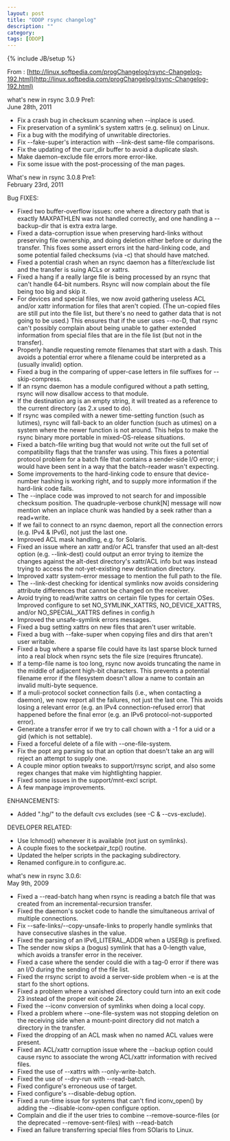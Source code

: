 ```yaml
---
layout: post
title: "ODOP rsync changelog"
description: ""
category: 
tags: [ODOP]
---
```

{% include JB/setup %}

From : [http://linux.softpedia.com/progChangelog/rsync-Changelog-192.html](http://linux.softpedia.com/progChangelog/rsync-Changelog-192.html)

what's new in rsync 3.0.9 Pre1:  
June 28th, 2011

- Fix a crash bug in checksum scanning when --inplace is used.
- Fix preservation of a symlink's system xattrs (e.g. selinux) on Linux.
- Fix a bug with the modifying of unwritable directories.
- Fix --fake-super's interaction with --link-dest same-file comparisons.
- Fix the updating of the curr_dir buffer to avoid a duplicate slash.
- Make daemon-exclude file errors more error-like.
- Fix some issue with the post-processing of the man pages.

What's new in rsync 3.0.8 Pre1:  
February 23rd, 2011

Bug FIXES:

- Fixed two buffer-overflow issues: one where a directory path that is exactly MAXPATHLEN was not handled correctly, and one handling a --backup-dir that is extra extra large.
- Fixed a data-corruption issue when preserving hard-links without preserving file ownership, and doing deletion either before or during the transfer. This fixes some assert errors int the hard-linking code, and some potential failed checksums (via -c) that should have matched.
- Fixed a potential crash when an rsync daemon has a filter/exclude list and the transfer is suing ACLs or xattrs.
- Fixed a hang if a really large file is being processed by an rsync that can't handle 64-bit numbers. Rsync will now complain about the file being too big and skip it.
- For devices and special files, we now avoid gathering useless ACL and/or xattr information for files that aren't copied. (The un-copied files are still put into the file list, but there's no need to gather data that is not going to be used.) This ensures that if the user uses --no-D, that rsync can't possibly complain about being unable to gather extended information from special files that are in the file list (but not in the transfer).
- Properly handle requesting remote filenames that start with a dash. This avoids a potential error where a filename could be interpreted as a (usually invalid) option.
- Fixed a bug in the comparing of upper-case letters in file suffixes for --skip-compress.
- If an rsync daemon has a module configured without a path setting, rsync will now disallow access to that module.
- If the destination arg is an empty string, it will treated as a reference to the current directory (as 2.x used to do).
- If rsync was compiled with a newer time-setting function (such as lutimes), rsync will fall-back to an older function (such as utimes) on a system where the newer function is not around. This helps to make the rsync binary more portable in mixed-OS-release situations.
- Fixed a batch-file writing bug that would not write out the full set of compatibility flags that the transfer was using. This fixes a potential protocol problem for a batch file that contains a sender-side I/O error; i would have been sent in a way that the batch-reader wasn't expecting.
- Some improvements to the hard-linking code to ensure that device-number hashing is working right, and to supply more information if the hard-link code fails.
- The --inplace code was improved to not search for  and impossible checksum position. The quadruple-verbose chunk\[N\] message will now mention when an inplace chunk was handled by a seek rather than a read+write.
- If we fail to connect to an rsync daemon, report all the connection errors (e.g. IPv4 & IPv6), not just the last one.
- Improved ACL mask handling, e.g. for Solaris.
- Fixed an issue where an xattr and/or ACL transfer that used an alt-dest option (e.g. --link-dest) could output an error trying to itemize the changes against the alt-dest directory's xattr/ACL info but was instead trying to access the not-yet-existing new destination directory.
- Improved xattr system-error message to mention the full path to the file.
- The --link-dest checking for identical symlinks now avoids considering attribute differences that cannot be changed on the receiver.
- Avoid trying to read/write xattrs on certain file types for certain OSes. Improved configure to set NO_SYMLINK_XATTRS, NO_DEVICE_XATTRS, and/or NO_SPECIAL_XATTRS defines in config.h
- Improved the unsafe-symlink errors messages.
- Fixed a bug setting xattrs on new files that aren't user writable.
- Fixed a bug with --fake-super when copying files and dirs that aren't user writable.
- Fixed a bug where a sparse file could have its last sparse block turned into a real block when rsync sets the file size (requires ftruncate).
- If a temp-file name is too long, rsync now avoids truncating the name in the middle of adjacent high-bit characters. This prevents a potential filename error if the filesystem doesn't allow a name to contain an invalid multi-byte sequence.
- If a muli-protocol socket connection fails (i.e., when contacting a daemon), we now report all the failures, not just the last one. This avoids losing a relevant error (e.g. an IPv4 connection-refused error) that happened before the final error (e.g. an IPv6 protocol-not-supported error).
- Generate a transfer error if we try to call chown with a -1 for a uid or a gid (which is not settable).
- Fixed a forceful delete of a file with --one-file-system.
- Fix the popt arg parsing so that an option that doesn't take  an arg will reject an attempt to supply one.
- A couple minor option tweaks to support/rrsync script, and also some regex changes that make vim hightlighting happier.
- Fixed some issues in the support/mnt-excl script.
- A few manpage improvements.

ENHANCEMENTS:

- Added ".hg/" to the default cvs excludes (see -C & --cvs-exclude).

DEVELOPER RELATED:

- Use lchmod() whenever it is available (not just on symlinks).
- A couple fixes to the socketpair_tcp() routine.
- Updated the helper scripts in the packaging subdirectory.
- Renamed configure.in to configure.ac.


what's new in rsync 3.0.6:  
May 9th, 2009

- Fixed a --read-batch hang when rsync is reading a batch file that was created from an incremental-recursion transfer.
- Fixed the daemon's socket code to handle the simultaneous arrival of multiple connections.
- Fix --safe-links/--copy-unsafe-links to properly handle symlinks that have consecutive slashes in the value.
- Fixed the parsing of an IPv6_LITERAL_ADDR when a USER@ is prefixed.
- The sender now skips a (bogus) symlink that has a 0-length value, which avoids a transfer error in the receiver.
- Fixed a case where the sender could die with a tag-0 error if there was an I/O during the sending of the file list.
- Fixed the rrsync script to avoid a server-side problem when -e is at the start fo the short options.
- Fixed a problem where a vanished directory could turn into an exit code 23 instead of the proper exit code 24.
- Fixed the --iconv conversion of symlinks when doing a local copy.
- FIxed a problem where --one-file-system was not stopping deletion on the receiving side when a mount-point directory did not match a directory in the transfer.
- Fixed the dropping of an ACL mask when no named ACL values were present.
- Fixed an ACL/xattr corruption issue where the --backup option could cause rsync to associate the wrong ACL/xattr information with recived files.
- Fixed the use of --xattrs with --only-write-batch.
- Fixed the use of --dry-run with --read-batch.
- Fixed configure's erroneous use of target.
- Fixed configure's --disable-debug option.
- Fixed a run-time issue for systems that can't find iconv_open() by adding the --disable-iconv-open configure option.
- Complain and die if the user tries to combine --remove-source-files (or the deprecated --remove-sent-files) with --read-batch
- Fixed an failure transferring special files from SOlaris to Linux.

